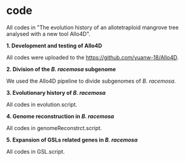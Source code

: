# code
All codes in "The evolution history of an allotetraploid mangrove tree analysed with a new tool Allo4D".

**1.	Development and testing of Allo4D**

All codes were uploaded to the https://github.com/yuanw-18/Allo4D.

**2.	Division of the _B. racemosa_ subgenome**

We used the Allo4D pipeline to divide subgenomes of _B. racemosa_.

**3.	Evolutionary history of _B. racemosa_**

All codes in evolution.script.

**4.	Genome reconstruction in _B. racemosa_**

All codes in genomeReconstrct.script.

**5.	Expansion of GSLs related genes in _B. racemosa_**

All codes in GSL.script.
